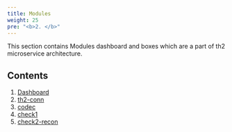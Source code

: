 ```yaml
---
title: Modules
weight: 25
pre: "<b>2. </b>"
---
```


This section contains Modules dashboard and boxes which are a part of th2 microservice architecture.

<!--more-->

## Contents
1. [Dashboard](modules/dashboard)
2. [th2-conn](modules/th2-conn)
3. [codec](modules/codec)
4. [check1](modules/check1)
5. [check2-recon](modules/check2-recon)
